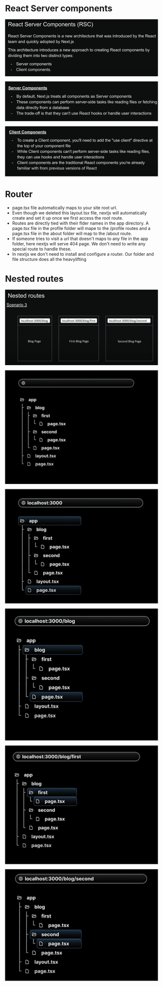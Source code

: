 # React Server components

![react_components](pics/react_components.png)

![server_components](pics/server_components.png)

![client_components](pics/client_components.png)

# Router

- page.tsx file automatically maps to your site root url.
- Even though we deleted this layout.tsx file, nextjs will automatically create and set it up once we first access the root route.
- Routes are directly tied with their flder names in the app directory. A page.tsx file in the profile folder will mape to the /profile routes and a page.tsx file in the about folder will map to the /about route.
- If someone tries to visit a url that doesn't maps to any file in the app folder, here nextjs will serve 404 page. We don't need to write any special route to handle these.
- In nextjs we don't need to install and configure a router. Our folder and file structure does all the heavylifting

# Nested routes

![nested_routes_1](pics/nested_routes_1.png)

![nested_routes_2](pics/nested_routes_2.png)

![nested_routes_3](pics/nested_routes_3.png)

![nested_routes_4](pics/nested_routes_4.png)

![nested_routes_5](pics/nested_routes_5.png)

![nested_routes_6](pics/nested_routes_6.png)
